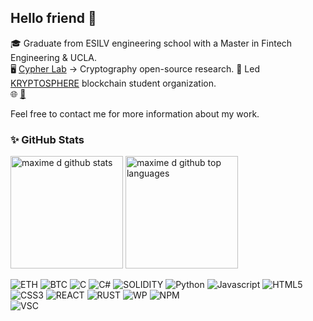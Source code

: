 ## Hello friend 👋

🎓 Graduate from ESILV engineering school with a Master in Fintech Engineering & UCLA.  
🖥️ [Cypher Lab](https://cypherlab.org) -> Cryptography open-source research.
📜 Led [KRYPTOSPHERE](https://kryptosphere.org/) blockchain student organization.  
🌐 [👀](https://www.krkmu.dev/)

Feel free to contact me for more information about my work.
     
### ✨ GitHub Stats
<div>
<img  height="180em"  src="https://github-readme-stats.vercel.app/api?username=maximedgr&show_icons=true&theme=merko&count_private=true"  alt="maxime d github stats"  />
<img  height="180em"  src="https://github-readme-stats.vercel.app/api/top-langs/?username=maximedgr&theme=merko&layout=compact"  alt="maxime d github top languages"  />
</div>

![ETH](https://img.shields.io/badge/Ethereum-3C3C3D?style=for-the-badge&logo=Ethereum&logoColor=white)
![BTC](https://img.shields.io/badge/Bitcoin-000000?style=for-the-badge&logo=bitcoin&logoColor=white)
![C](https://img.shields.io/badge/C-00599C?style=for-the-badge&logo=c&logoColor=white)
![C#](https://img.shields.io/badge/C%23-239120?style=for-the-badge&logo=c-sharp&logoColor=white)
![SOLIDITY](https://img.shields.io/badge/Solidity-e6e6e6?style=for-the-badge&logo=solidity&logoColor=black)
![Python](https://img.shields.io/badge/python-3670A0?style=for-the-badge&logo=python&logoColor=ffdd54)
![Javascript](https://img.shields.io/badge/JavaScript-F7DF1E?style=for-the-badge&logo=javascript&logoColor=black)
![HTML5](https://img.shields.io/badge/html5-%23E34F26.svg?style=for-the-badge&logo=html5&logoColor=white)
![CSS3](https://img.shields.io/badge/css3-%231572B6.svg?style=for-the-badge&logo=css3&logoColor=white)
![REACT](https://img.shields.io/badge/React-20232A?style=for-the-badge&logo=react&logoColor=61DAFB)
![RUST](https://img.shields.io/badge/Rust-000000?style=for-the-badge&logo=rust&logoColor=white)
![WP](https://img.shields.io/badge/Wordpress-21759B?style=for-the-badge&logo=wordpress&logoColor=white)
![NPM](https://img.shields.io/badge/npm-CB3837?style=for-the-badge&logo=npm&logoColor=white)  
![VSC](https://img.shields.io/badge/VSCode-0078D4?style=for-the-badge&logo=visual%20studio%20code&logoColor=white)
